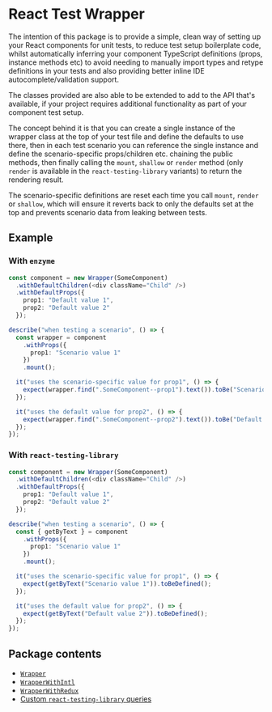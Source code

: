 React Test Wrapper
==================

The intention of this package is to provide a simple, clean way of setting up your React components
for unit tests, to reduce test setup boilerplate code, whilst automatically inferring your component
TypeScript definitions (props, instance methods etc) to avoid needing to manually import types and
retype definitions in your tests and also providing better inline IDE autocomplete/validation support.

The classes provided are also able to be extended to add to the API that's available, if your
project requires additional functionality as part of your component test setup.

The concept behind it is that you can create a single instance of the wrapper class at the top of
your test file and define the defaults to use there, then in each test scenario you can reference
the single instance and define the scenario-specific props/children etc. chaining the public methods,
then finally calling the `mount`, `shallow` or `render` method (only `render` is available in the
`react-testing-library` variants) to return the rendering result.

The scenario-specific definitions are reset each time you call `mount`, `render` or `shallow`, which
will ensure it reverts back to only the defaults set at the top and prevents scenario data from leaking
between tests.

## Example
### With `enzyme`
```typescript jsx
const component = new Wrapper(SomeComponent)
  .withDefaultChildren(<div className="Child" />)
  .withDefaultProps({
    prop1: "Default value 1",
    prop2: "Default value 2"
  });

describe("when testing a scenario", () => {
  const wrapper = component
    .withProps({
      prop1: "Scenario value 1"
    })
    .mount();

  it("uses the scenario-specific value for prop1", () => {
    expect(wrapper.find(".SomeComponent--prop1").text()).toBe("Scenario value 1");
  });

  it("uses the default value for prop2", () => {
    expect(wrapper.find(".SomeComponent--prop2").text()).toBe("Default value 1");
  });
});
```

### With `react-testing-library`
```typescript jsx
const component = new Wrapper(SomeComponent)
  .withDefaultChildren(<div className="Child" />)
  .withDefaultProps({
    prop1: "Default value 1",
    prop2: "Default value 2"
  });

describe("when testing a scenario", () => {
  const { getByText } = component
    .withProps({
      prop1: "Scenario value 1"
    })
    .mount();

  it("uses the scenario-specific value for prop1", () => {
    expect(getByText("Scenario value 1")).toBeDefined();
  });

  it("uses the default value for prop2", () => {
    expect(getByText("Default value 2")).toBeDefined();
  });
});
```

Package contents
----------------

- [`Wrapper`](./docs/Wrapper.md)
- [`WrapperWithIntl`](./docs/WrapperWithIntl.md)
- [`WrapperWithRedux`](./docs/WrapperWithRedux.md)
- [Custom `react-testing-library` queries](./docs/react-testing-library/queries.md)
